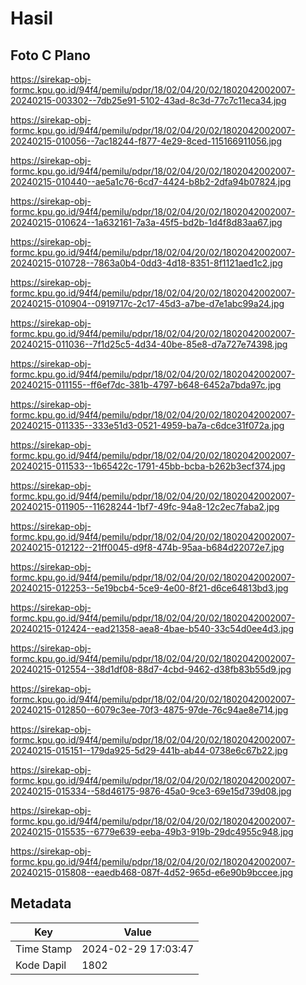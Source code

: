 # Hasil

## Foto C Plano

https://sirekap-obj-formc.kpu.go.id/94f4/pemilu/pdpr/18/02/04/20/02/1802042002007-20240215-003302--7db25e91-5102-43ad-8c3d-77c7c11eca34.jpg

https://sirekap-obj-formc.kpu.go.id/94f4/pemilu/pdpr/18/02/04/20/02/1802042002007-20240215-010056--7ac18244-f877-4e29-8ced-115166911056.jpg

https://sirekap-obj-formc.kpu.go.id/94f4/pemilu/pdpr/18/02/04/20/02/1802042002007-20240215-010440--ae5a1c76-6cd7-4424-b8b2-2dfa94b07824.jpg

https://sirekap-obj-formc.kpu.go.id/94f4/pemilu/pdpr/18/02/04/20/02/1802042002007-20240215-010624--1a632161-7a3a-45f5-bd2b-1d4f8d83aa67.jpg

https://sirekap-obj-formc.kpu.go.id/94f4/pemilu/pdpr/18/02/04/20/02/1802042002007-20240215-010728--7863a0b4-0dd3-4d18-8351-8f1121aed1c2.jpg

https://sirekap-obj-formc.kpu.go.id/94f4/pemilu/pdpr/18/02/04/20/02/1802042002007-20240215-010904--0919717c-2c17-45d3-a7be-d7e1abc99a24.jpg

https://sirekap-obj-formc.kpu.go.id/94f4/pemilu/pdpr/18/02/04/20/02/1802042002007-20240215-011036--7f1d25c5-4d34-40be-85e8-d7a727e74398.jpg

https://sirekap-obj-formc.kpu.go.id/94f4/pemilu/pdpr/18/02/04/20/02/1802042002007-20240215-011155--ff6ef7dc-381b-4797-b648-6452a7bda97c.jpg

https://sirekap-obj-formc.kpu.go.id/94f4/pemilu/pdpr/18/02/04/20/02/1802042002007-20240215-011335--333e51d3-0521-4959-ba7a-c6dce31f072a.jpg

https://sirekap-obj-formc.kpu.go.id/94f4/pemilu/pdpr/18/02/04/20/02/1802042002007-20240215-011533--1b65422c-1791-45bb-bcba-b262b3ecf374.jpg

https://sirekap-obj-formc.kpu.go.id/94f4/pemilu/pdpr/18/02/04/20/02/1802042002007-20240215-011905--11628244-1bf7-49fc-94a8-12c2ec7faba2.jpg

https://sirekap-obj-formc.kpu.go.id/94f4/pemilu/pdpr/18/02/04/20/02/1802042002007-20240215-012122--21ff0045-d9f8-474b-95aa-b684d22072e7.jpg

https://sirekap-obj-formc.kpu.go.id/94f4/pemilu/pdpr/18/02/04/20/02/1802042002007-20240215-012253--5e19bcb4-5ce9-4e00-8f21-d6ce64813bd3.jpg

https://sirekap-obj-formc.kpu.go.id/94f4/pemilu/pdpr/18/02/04/20/02/1802042002007-20240215-012424--ead21358-aea8-4bae-b540-33c54d0ee4d3.jpg

https://sirekap-obj-formc.kpu.go.id/94f4/pemilu/pdpr/18/02/04/20/02/1802042002007-20240215-012554--38d1df08-88d7-4cbd-9462-d38fb83b55d9.jpg

https://sirekap-obj-formc.kpu.go.id/94f4/pemilu/pdpr/18/02/04/20/02/1802042002007-20240215-012850--6079c3ee-70f3-4875-97de-76c94ae8e714.jpg

https://sirekap-obj-formc.kpu.go.id/94f4/pemilu/pdpr/18/02/04/20/02/1802042002007-20240215-015151--179da925-5d29-441b-ab44-0738e6c67b22.jpg

https://sirekap-obj-formc.kpu.go.id/94f4/pemilu/pdpr/18/02/04/20/02/1802042002007-20240215-015334--58d46175-9876-45a0-9ce3-69e15d739d08.jpg

https://sirekap-obj-formc.kpu.go.id/94f4/pemilu/pdpr/18/02/04/20/02/1802042002007-20240215-015535--6779e639-eeba-49b3-919b-29dc4955c948.jpg

https://sirekap-obj-formc.kpu.go.id/94f4/pemilu/pdpr/18/02/04/20/02/1802042002007-20240215-015808--eaedb468-087f-4d52-965d-e6e90b9bccee.jpg


## Metadata

| Key        | Value               |
| ---------- | ------------------- |
| Time Stamp | 2024-02-29 17:03:47 |
| Kode Dapil | 1802                |




